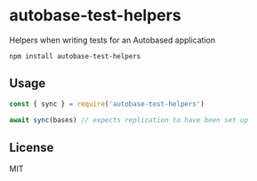 # autobase-test-helpers

Helpers when writing tests for an Autobased application

```
npm install autobase-test-helpers
```

## Usage

``` js
const { sync } = require('autobase-test-helpers')

await sync(bases) // expects replication to have been set up
```

## License

MIT
